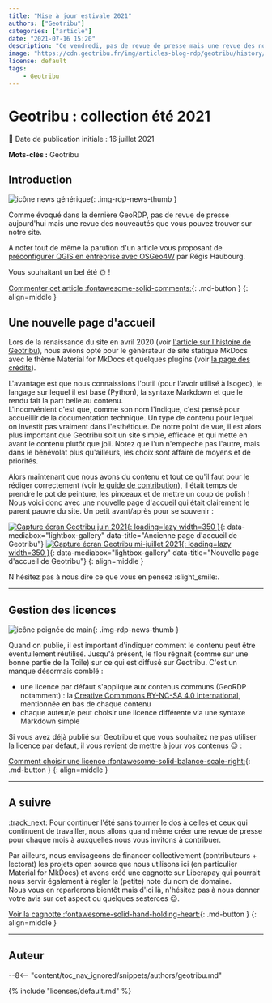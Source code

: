 ```yaml
---
title: "Mise à jour estivale 2021"
authors: ["Geotribu"]
categories: ["article"]
date: "2021-07-16 15:20"
description: "Ce vendredi, pas de revue de presse mais une revue des nouveautés du site récentes : licences, page d'accueil et sponsoring à venir."
image: "https://cdn.geotribu.fr/img/articles-blog-rdp/geotribu/history/geotribu_homepage_dark_2021-07-16.png"
license: default
tags:
    - Geotribu
---
```


# Geotribu : collection été 2021

:calendar: Date de publication initiale : 16 juillet 2021

**Mots-clés :** Geotribu

## Introduction

![icône news générique](https://cdn.geotribu.fr/img/internal/icons-rdp-news/news.png "icône news générique"){: .img-rdp-news-thumb }

Comme évoqué dans la dernière GeoRDP, pas de revue de presse aujourd'hui mais une revue des nouveautés que vous pouvez trouver sur notre site.

A noter tout de même la parution d'un article vous proposant de [préconfigurer QGIS en entreprise avec OSGeo4W](/articles/2021/2021-07-06_qgis_personnaliser_package_osgeo4w/) par Régis Haubourg.

Vous souhaitant un bel été :sun_with_face: !

[Commenter cet article :fontawesome-solid-comments:](#__comments){: .md-button }
{: align=middle }

## Une nouvelle page d'accueil

Lors de la renaissance du site en avril 2020 (voir [l'article sur l'histoire de Geotribu](/articles/2020/2020-08-31_geotribu_histoire/#la-difficile-renaissance)), nous avions opté pour le générateur de site statique MkDocs avec le thème Material for MkDocs et quelques plugins (voir [la page des crédits](/team/credits/)).

L'avantage est que nous connaissions l'outil (pour l'avoir utilisé à Isogeo), le langage sur lequel il est basé (Python), la syntaxe Markdown et que le rendu fait la part belle au contenu.  
L'inconvénient c'est que, comme son nom l'indique, c'est pensé pour accueillir de la documentation technique. Un type de contenu pour lequel on investit pas vraiment dans l'esthétique. De notre point de vue, il est alors plus important que Geotribu soit un site simple, efficace et qui mette en avant le contenu plutôt que joli. Notez que l'un n'empeche pas l'autre, mais dans le bénévolat plus qu'ailleurs, les choix sont affaire de moyens et de priorités.

Alors maintenant que nous avons du contenu et tout ce qu'il faut pour le rédiger correctement (voir [le guide de contribution](/contribuer/workflow_article/)), il était temps de prendre le pot de peinture, les pinceaux et de mettre un coup de polish ! Nous voici donc avec une nouvelle page d'accueil qui était clairement le parent pauvre du site. Un petit avant/après pour se souvenir :

[![Capture écran Geotribu juin 2021](https://cdn.geotribu.fr/img/articles-blog-rdp/geotribu/history/geotribu_2021-06.png "Ancienne page d'accueil de Geotribu"){: loading=lazy width=350 }](https://cdn.geotribu.fr/img/articles-blog-rdp/geotribu/history/geotribu_2021-06.png){: data-mediabox="lightbox-gallery" data-title="Ancienne page d'accueil de Geotribu"} [![Capture écran Geotribu mi-juillet 2021](https://cdn.geotribu.fr/img/articles-blog-rdp/geotribu/history/geotribu_2021-07-16.png "Nouvelle page d'accueil de Geotribu"){: loading=lazy width=350 }](https://cdn.geotribu.fr/img/articles-blog-rdp/geotribu/history/geotribu_2021-07-16.png){: data-mediabox="lightbox-gallery" data-title="Nouvelle page d'accueil de Geotribu"}
{: align=middle }

N'hésitez pas à nous dire ce que vous en pensez :slight_smile:.

----

## Gestion des licences

![icône poignée de main](https://cdn.geotribu.fr/img/internal/icons-rdp-news/lobby.png "icône poignée de main"){: .img-rdp-news-thumb }

Quand on publie, il est important d'indiquer comment le contenu peut être éventullement réutilisé. Jusqu'à présent, le flou régnait (comme sur une bonne partie de la Toile) sur ce qui est diffusé sur Geotribu. C'est un manque désormais comblé :

- une licence par défaut s'applique aux contenus communs (GeoRDP notamment) : la [Creative Commmons BY-NC-SA 4.0 International](https://creativecommons.org/licenses/by-nc-sa/4.0/deed.fr), mentionnée en bas de chaque contenu
- chaque auteur/e peut choisir une licence différente via une syntaxe Markdown simple

Si vous avez déjà publié sur Geotribu et que vous souhaitez ne pas utiliser la licence par défaut, il vous revient de mettre à jour vos contenus :wink: :

[Comment choisir une licence :fontawesome-solid-balance-scale-right:](/contribuer/guides/licensing/){: .md-button }
{: align=middle }

----

## A suivre

:track_next: Pour continuer l'été sans tourner le dos à celles et ceux qui continuent de travailler, nous allons quand même créer une revue de presse pour chaque mois à auxquelles nous vous invitons à contribuer.

Par ailleurs, nous envisageons de financer collectivement (contributeurs + lectorat) les projets open source que nous utilisons ici (en particulier Material for MkDocs) et avons créé une cagnotte sur Liberapay qui pourrait nous servir également à régler la (petite) note du nom de domaine.  
Nous vous en reparlerons bientôt mais d'ici là, n'hésitez pas à nous donner votre avis sur cet aspect ou quelques sesterces :wink:.

[Voir la cagnotte :fontawesome-solid-hand-holding-heart:](https://liberapay.com/Geotribu/){: .md-button }
{: align=middle }

----

## Auteur

--8<-- "content/toc_nav_ignored/snippets/authors/geotribu.md"

{% include "licenses/default.md" %}

<!-- Hyperlinks reference -->
